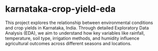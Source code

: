 # karnataka-crop-yield-eda
This project explores the relationship between environmental conditions and crop yields in Karnataka, India. Through detailed Exploratory Data Analysis (EDA), we aim to understand how key variables like rainfall, temperature, soil type, irrigation methods, and humidity influence agricultural outcomes across different seasons and locations.
